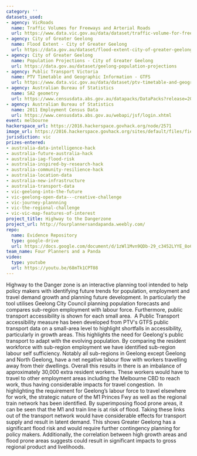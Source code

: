 ```yaml
---
category: ''
datasets_used:
- agency: VicRoads
  name: Traffic Volumes for Freeways and Arterial Roads
  url: https://www.data.vic.gov.au/data/dataset/traffic-volume-for-freeways-and-arterial-roads
- agency: City of Greater Geelong
  name: Flood Extent - City of Greater Geelong
  url: https://data.gov.au/dataset/flood-extent-city-of-greater-geelong
- agency: City of Greater Geelong
  name: Population Projections - City of Greater Geelong
  url: https://data.gov.au/dataset/geelong-population-projections
- agency: Public Transport Victoria
  name: PTV Timetable and Geographic Information - GTFS
  url: https://www.data.vic.gov.au/data/dataset/ptv-timetable-and-geographic-information-2015-gtfs
- agency: Australian Bureau of Statistics
  name: SA2 geometry
  url: https://www.censusdata.abs.gov.au/datapacks/DataPacks?release=2011
- agency: Australian Bureau of Statistics
  name: 2011 Employment Census Data
  url: https://www.censusdata.abs.gov.au/webapi/jsf/login.xhtml
event: melbourne
hackerspace_url: https://2016.hackerspace.govhack.org/node/2571
image_url: https://2016.hackerspace.govhack.org/sites/default/files/field/image/dangerzone.jpg
jurisdiction: vic
prizes-entered:
- australia-data-intelligence-hack
- australia-future-australia-hack
- australia-iag-flood-risk
- australia-inspired-by-research-hack
- australia-community-resilience-hack
- australia-location-data
- australia-new-infrastructure
- australia-transport-data
- vic-geelong-into-the-future
- vic-geelong-open-data---creative-challenge
- vic-journey-plannning
- vic-the-regional-challenge
- vic-vic-map-features-of-interest
project_title: Highway to the Dangerzone
project_url: http://fourplannersandapanda.weebly.com/
repo:
  name: Evidence Repository
  type: google-drive
  url: https://docs.google.com/document/d/1zWl1Mvn9QDb-29_c3452LYYE_8oCRgokWz2oztsj_-Q/edit
team_name: Four Planners and a Panda
video:
  type: youtube
  url: https://youtu.be/68mTk1CPT08
---
```


Highway to the Danger zone is an interactive planning tool intended to help policy makers with identifying future trends for population, employment and travel demand growth and planning future development. In particularly the tool utilises Geelong City Council planning population forecasts and compares sub-region employment with labour force. Furthermore, public transport accessibility is shown for each small area. 
A Public Transport accessibility measure has been developed from PTV's GTFS public transport data on a small-area level to highlight shortfalls in accessibility, particularly in growth areas. This highlights the need for Geelong's public transport to adapt with the evolving population. ​​​​​​​By comparing the resident workforce with sub-region employment we have identified sub-region labour self sufficiency. Notably all sub-regions in Geelong except Geelong and North Geelong, have a net negative labour flow with workers travelling away from their dwellings. Overall this results in there is an imbalance of approximately 30,000 extra resident workers. These workers would have to travel to other employment areas including the Melbourne CBD to reach work, thus having considerable impacts for travel congestion. 
In highlighting the requirement for Geelong’s labour force to travel elsewhere for work, the strategic nature of the M1 Princes Fwy as well as the regional train network has been identified.
By superimposing flood prone areas, it can be seen that the M1 and train line is at risk of flood. Taking these links out of the transport network would have considerable effects for transport supply and result in latent demand. This shows Greater Geelong has a significant flood risk and would require further contingency planning for policy makers. Additionally, the correlation between high growth areas and flood prone areas suggests could result in significant impacts to gross regional product and livelihoods.